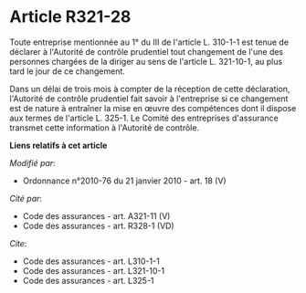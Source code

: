 # Article R321-28

Toute entreprise mentionnée au 1° du III de l'article L. 310-1-1 est tenue de déclarer à l'Autorité de contrôle prudentiel
tout changement de l'une des personnes chargées de la diriger au sens de l'article L. 321-10-1, au plus tard le jour de ce
changement. 

Dans un délai de trois mois à compter de la réception de cette déclaration, l'Autorité de contrôle prudentiel fait savoir à
l'entreprise si ce changement est de nature à entraîner la mise en œuvre des compétences dont il dispose aux termes de
l'article L. 325-1. Le Comité des entreprises d'assurance transmet cette information à l'Autorité de contrôle.

**Liens relatifs à cet article**

_Modifié par_:

  - Ordonnance n°2010-76 du 21 janvier 2010 - art. 18 (V)

_Cité par_:

  - Code des assurances - art. A321-11 (V)
  - Code des assurances - art. R328-1 (VD)

_Cite_:

  - Code des assurances - art. L310-1-1
  - Code des assurances - art. L321-10-1
  - Code des assurances - art. L325-1
